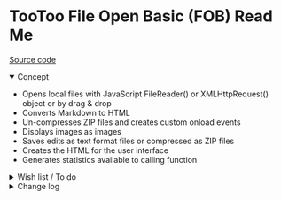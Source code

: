 # TooToo File Open Basic (FOB) Read Me

[Source code]( https://github.com/pushme-pullyou/tootoo14/blob/master/js-14-06/fob-file-open-basic/fob-file-open-basic.js )


<details open >

<summary>Concept</summary>

* Opens local files with JavaScript FileReader() or XMLHttpRequest() object or by drag & drop
* Converts Markdown to HTML
* Un-compresses ZIP files and creates custom onload events
* Displays images as images
* Saves edits as text format files or compressed as ZIP files
* Creates the HTML for the user interface
* Generates statistics available to calling function

<details>

<summary>Wish list / To do</summary>

* 2019-06-10 ~ Theo ~ Add display PDF files
* 2019-06-10 ~ Theo ~ Add new file capability


</details>

<details>

<summary>Change log</summary>

### 2019-09-04 ~ Theo

FOB 0.14.07-0fob

* R: Set file stats details to open

### 2019-08-14 ~ Theo

FOB 0.14.06-1fob

* B: Fix reload zip?


### 2019-07-26 ~ Theo

FOB 0.14.06-0fob

* R: Set up massaging via FOBdivMessages
* R: First commit

</details>